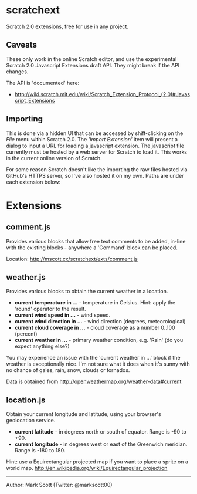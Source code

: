 scratchext
==========

Scratch 2.0 extensions, free for use in any project.

Caveats
-------

These only work in the online Scratch editor, and use the experimental Scratch 2.0 Javascript Extensions draft API. They might break if the API changes.

The API is 'documented' here:

   * http://wiki.scratch.mit.edu/wiki/Scratch_Extension_Protocol_(2.0)#Javascript_Extensions

Importing
---------
This is done via a hidden UI that can be accessed by shift-clicking on the *File* menu within Scratch 2.0.  The *'Import Extension'* item will present a dialog to input a URL for loading a javascript extension.  The javascript file currently must be hosted by a web server for Scratch to load it.  This works in the current online version of Scratch. 

For some reason Scratch doesn't like the importing the raw files hosted via GitHub's HTTPS server, so I've also hosted it on my own. Paths are under each extension below:

Extensions
==========

comment.js
----------
Provides various blocks that allow free text comments to be added, in-line with the existing blocks - anywhere a 'Command' block can be placed.

Location: http://mscott.cx/scratchext/exts/comment.js


weather.js
----------
Provides various blocks to obtain the current weather in a location.

   * **current temperature in ...** - temperature in Celsius. Hint: apply the 'round' operator to the result.
   * **current wind speed in ...** - wind speed.
   * **current wind direction in ...** - wind direction (degrees, meteorological)
   * **current cloud coverage in ...** - cloud coverage as a number 0..100 (percent)
   * **current weather in ...** - primary weather condition, e.g. 'Rain' (do you expect anything else?)

You may experience an issue with the 'current weather in ...' block if the weather is exceptionally nice. I'm not sure what it does when it's sunny with no chance of gales, rain, snow, clouds or tornados.

Data is obtained from http://openweathermap.org/weather-data#current


location.js
-----------
Obtain your current longitude and latitude, using your browser's geolocation service.

   * **current latitude** - in degrees north or south of equator. Range is -90 to +90.
   * **current longitude** - in degrees west or east of the Greenwich meridian. Range is -180 to 180.

Hint: use a Equirectangular projected map if you want to place a sprite on a world map.
http://en.wikipedia.org/wiki/Equirectangular_projection



----

Author: Mark Scott (Twitter: @markscott00)